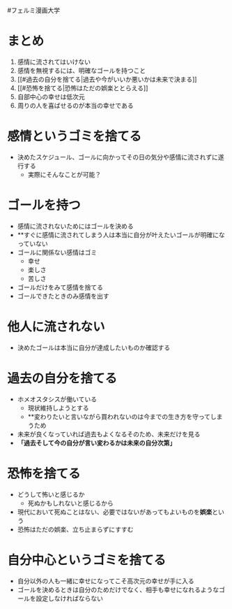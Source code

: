 #フェルミ漫画大学 

# まとめ
 1. 感情に流されてはいけない
 2. 感情を無視するには、明確なゴールを持つこと
 3. [[#過去の自分を捨てる|過去や今がいいか悪いかは未来で決まる]]
 4. [[#恐怖を捨てる|恐怖はただの娯楽ととらえる]]
 5. 自部中心の幸せは低次元
 6. 周りの人を喜ばせるのが本当の幸せである
 

# 感情というゴミを捨てる
 - 決めたスケジュール、ゴールに向かってその日の気分や感情に流されずに遂行する
	 - 実際にそんなことが可能？

# ゴールを持つ
 - 感情に流されないためにはゴールを決める
 - **すぐに感情に流されてしまう人は本当に自分が叶えたいゴールが明確になっていない
 - ゴールに関係ない感情はゴミ
	 - 幸せ
	 - 楽しさ
	 - 苦しさ
 - ゴールだけをみて感情を捨てる
 - ゴールできたときのみ感情を出す

# 他人に流されない
 - 決めたゴールは本当に自分が達成したいものか確認する

# 過去の自分を捨てる
 - ホメオスタシスが働いている
	 - 現状維持しようとする
	 - **変わりたいと言いながら買われないのは今までの生き方を守ってしまうため
 - 未来が良くなっていれば過去もよくなるそのため、未来だけを見る
 - **「過去そして今の自分が言い変わるかは未来の自分次第」**

# 恐怖を捨てる
 - どうして怖いと感じるか
	 - 死ぬかもしれないと感じるから
 - 現代において死ぬことはない、必要ではないがあってもよいものを**娯楽**という
 - 恐怖はただの娯楽、立ち止まらずにすすむ

# 自分中心というゴミを捨てる
 - 自分以外の人も一緒に幸せになってこそ高次元の幸せが手に入る
 - ゴールを決めるときは自分のためだけでなく、相手も幸せになれるようなゴールを設定しなければならない



